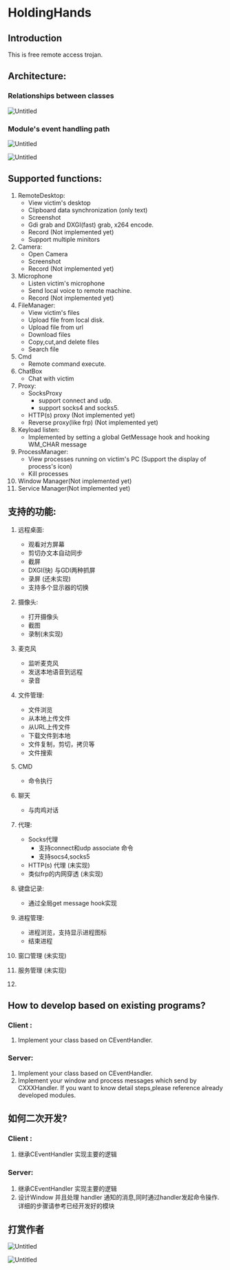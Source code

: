 # HoldingHands

## Introduction

This is free remote access trojan.

## Architecture:

### Relationships between classes

![Untitled](assets/Untitled.svg)

### Module's event handling path

![Untitled](assets/Untitled%201.svg)

![Untitled](assets/Untitled%202.svg)

## Supported functions:

1. RemoteDesktop:
    - View victim's desktop
    - Clipboard data synchronization (only text)
    - Screenshot
    - Gdi grab and DXGI(fast) grab, x264 encode.
    - Record (Not implemented yet)
    - Support multiple minitors
2. Camera:
    - Open Camera
    - Screenshot
    - Record (Not implemented yet)
3. Microphone
    - Listen victim's microphone
    - Send local voice to remote machine.
    - Record (Not implemented yet)
4. FileManager:
    - View victim's files
    - Upload file from local disk.
    - Upload file from url
    - Download files
    - Copy,cut,and delete files
    - Search file
5. Cmd
    - Remote command execute.
6. ChatBox
    - Chat with victim
7. Proxy:
    - SocksProxy
        - support connect and udp.
        - support socks4 and socks5.
    - HTTP(s) proxy (Not implemented yet)
    - Reverse proxy(like frp) (Not implemented yet)
8. Keyload listen:
    - Implemented by setting a global GetMessage hook and hooking WM_CHAR message
9. ProcessManager:
    - View processes running on victim's PC (Support the display of process's icon)
    - Kill processes
10. Window Manager(Not implemented yet)
11. Service Manager(Not implemented yet)



## 支持的功能:

1. 远程桌面:
    - 观看对方屏幕
    - 剪切办文本自动同步
    - 截屏
    - DXGI(快) 与GDI两种抓屏
    - 录屏 (还未实现)
    - 支持多个显示器的切换
2. 摄像头:
    - 打开摄像头
    - 截图
    - 录制(未实现)
  
3. 麦克风
    - 监听麦克风
    - 发送本地语音到远程
    - 录音
4. 文件管理:
    - 文件浏览
    - 从本地上传文件
    - 从URL上传文件
    - 下载文件到本地
    - 文件复制，剪切，拷贝等
    - 文件搜索
5. CMD
    - 命令执行
6. 聊天
    - 与肉鸡对话
7. 代理:
    - Socks代理
        - 支持connect和udp associate 命令
        - 支持socs4,socks5
    - HTTP(s) 代理 (未实现)
    - 类似frp的内网穿透 (未实现)
8. 键盘记录:
    - 通过全局get message hook实现
9. 进程管理:
    - 进程浏览，支持显示进程图标
    - 结束进程
10. 窗口管理 (未实现)
11. 服务管理 (未实现)
12. 
## How to develop based on existing programs?

### Client :

1. Implement your class based on CEventHandler.

### Server:

1. Implement your class based on CEventHandler.
2. Implement your window and process messages which send by CXXXHandler. If you want to know detail steps,please reference already developed modules.



## 如何二次开发?

### Client :

1. 继承CEventHandler 实现主要的逻辑

### Server:

1. 继承CEventHandler 实现主要的逻辑
2. 设计Window 并且处理 handler 通知的消息,同时通过handler发起命令操作. 详细的步骤请参考已经开发好的模块

## 打赏作者

![Untitled](assets/wx.jpg)


![Untitled](assets/zfb.jpg)